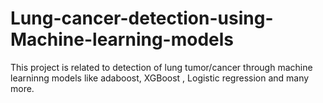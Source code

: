 # Lung-cancer-detection-using-Machine-learning-models
This project is related to detection of lung tumor/cancer through machine learninng models like adaboost, XGBoost , Logistic regression and many more.
